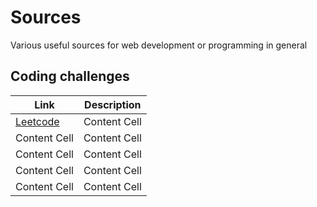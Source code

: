 # Sources
Various useful sources for web development or programming in general

## Coding challenges
| Link | Description |
| ------------- | ------------- |
|[Leetcode](https://leetcode.com/)| Content Cell  | 
| Content Cell  | Content Cell  | 
| Content Cell  | Content Cell  | 
| Content Cell  | Content Cell  | 
| Content Cell  | Content Cell  | 



